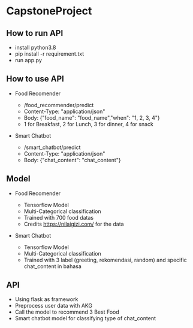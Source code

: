 # CapstoneProject

## How to run API
- install python3.8
- pip install -r requirement.txt
- run app.py

## How to use API
- Food Recomender
  - /food_recommender/predict
  - Content-Type: "application/json"
  - Body: {"food_name": "food_name","when": "1, 2, 3, 4"}
  - 1 for Breakfast, 2 for Lunch, 3 for dinner, 4 for snack
 
- Smart Chatbot
  - /smart_chatbot/predict
  - Content-Type: "application/json"
  - Body: {"chat_content": "chat_content"}
 
## Model

- Food Recomender
  - Tensorflow Model
  - Multi-Categorical classification
  - Trained with 700 food datas
  - Credits https://nilaigizi.com/ for the data

- Smart Chatbot
  - Tensorflow Model
  - Multi-Categorical classification
  - Trained with 3 label (greeting, rekomendasi, random) and specific chat_content in bahasa


## API

- Using flask as framework
- Preprocess user data with AKG
- Call the model to recommend 3 Best Food
- Smart chatbot model for classifying type of chat_content
